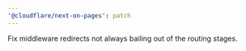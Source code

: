 ```yaml
---
'@cloudflare/next-on-pages': patch
---
```


Fix middleware redirects not always bailing out of the routing stages.
